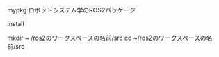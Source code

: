 mypkg
  ロボットシステム学のROS2パッケージ

install

   
   mkdir ~ /ros2のワークスペースの名前/src
   cd ~/ros2のワークスペースの名前/src
　
